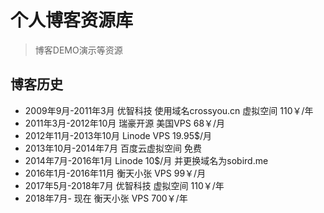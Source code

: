 # 个人博客资源库
> 博客DEMO演示等资源

## 博客历史
* 2009年9月-2011年3月 优智科技 使用域名crossyou.cn 虚拟空间 110￥/年
* 2011年3月-2012年10月 瑞豪开源 美国VPS 68￥/月
* 2012年11月-2013年10月 Linode VPS 19.95$/月
* 2013年10月-2014年7月 百度云虚拟空间 免费
* 2014年7月-2016年1月 Linode 10$/月 并更换域名为sobird.me
* 2016年1月-2016年11月 衡天小张 VPS 99￥/月
* 2017年5月-2018年7月 优智科技 虚拟空间 110￥/年
* 2018年7月- 现在 衡天小张 VPS 700￥/年

